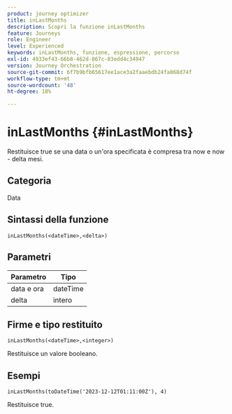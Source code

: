 ```yaml
---
product: journey optimizer
title: inLastMonths
description: Scopri la funzione inLastMonths
feature: Journeys
role: Engineer
level: Experienced
keywords: inLastMonths, funzione, espressione, percorso
exl-id: 4933ef43-66b8-462d-867c-03edd4c34947
version: Journey Orchestration
source-git-commit: 6f7b9bfb65617ee1ace3a2faaebdb24fa068d74f
workflow-type: tm+mt
source-wordcount: '48'
ht-degree: 18%

---
```


# inLastMonths {#inLastMonths}

Restituisce true se una data o un&#39;ora specificata è compresa tra now e now - delta mesi.

## Categoria

Data

## Sintassi della funzione

`inLastMonths(<dateTime>,<delta>)`

## Parametri

| Parametro | Tipo |
|-----------|------------------|
| data e ora | dateTime |
| delta | intero |

## Firme e tipo restituito

`inLastMonths(<dateTime>,<integer>)`

Restituisce un valore booleano.

## Esempi

`inLastMonths(toDateTime('2023-12-12T01:11:00Z'), 4)`

Restituisce true.

